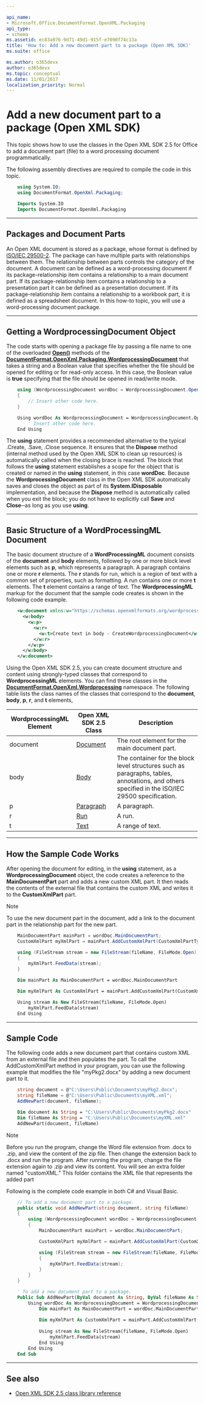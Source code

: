 ```yaml
---

api_name:
- Microsoft.Office.DocumentFormat.OpenXML.Packaging
api_type:
- schema
ms.assetid: ec83a076-9d71-49d1-915f-e7090f74c13a
title: 'How to: Add a new document part to a package (Open XML SDK)'
ms.suite: office

ms.author: o365devx
author: o365devx
ms.topic: conceptual
ms.date: 11/01/2017
localization_priority: Normal
---
```


# Add a new document part to a package (Open XML SDK)

This topic shows how to use the classes in the Open XML SDK 2.5 for
Office to add a document part (file) to a word processing document
programmatically.

The following assembly directives are required to compile the code in
this topic.

```csharp
    using System.IO;
    using DocumentFormat.OpenXml.Packaging;
```

```vb
    Imports System.IO
    Imports DocumentFormat.OpenXml.Packaging
```

-----------------------------------------------------------------------------
## Packages and Document Parts 
An Open XML document is stored as a package, whose format is defined by
[ISO/IEC 29500-2](https://www.iso.org/standard/71691.html). The
package can have multiple parts with relationships between them. The
relationship between parts controls the category of the document. A
document can be defined as a word-processing document if its
package-relationship item contains a relationship to a main document
part. If its package-relationship item contains a relationship to a
presentation part it can be defined as a presentation document. If its
package-relationship item contains a relationship to a workbook part, it
is defined as a spreadsheet document. In this how-to topic, you will use
a word-processing document package.


-----------------------------------------------------------------------------
## Getting a WordprocessingDocument Object 
The code starts with opening a package file by passing a file name to
one of the overloaded **[Open()](https://msdn.microsoft.com/library/office/documentformat.openxml.packaging.wordprocessingdocument.open.aspx)** methods of the **[DocumentFormat.OpenXml.Packaging.WordprocessingDocument](https://msdn.microsoft.com/library/office/documentformat.openxml.packaging.wordprocessingdocument.aspx)**
that takes a string and a Boolean value that specifies whether the file
should be opened for editing or for read-only access. In this case, the
Boolean value is **true** specifying that the
file should be opened in read/write mode.

```csharp
    using (WordprocessingDocument wordDoc = WordprocessingDocument.Open(document, true))
    {
        // Insert other code here.
    }
```

```vb
    Using wordDoc As WordprocessingDocument = WordprocessingDocument.Open(document, True)
        ' Insert other code here.
    End Using
```

The **using** statement provides a recommended
alternative to the typical .Create, .Save, .Close sequence. It ensures
that the **Dispose** method (internal method
used by the Open XML SDK to clean up resources) is automatically called
when the closing brace is reached. The block that follows the **using** statement establishes a scope for the
object that is created or named in the **using** statement, in this case **wordDoc**. Because the **WordprocessingDocument** class in the Open XML SDK
automatically saves and closes the object as part of its **System.IDisposable** implementation, and because
the **Dispose** method is automatically called
when you exit the block; you do not have to explicitly call **Save** and **Close**─as
long as you use **using**.


-----------------------------------------------------------------------------
## Basic Structure of a WordProcessingML Document 
The basic document structure of a **WordProcessingML** document consists of the **document** and **body**
elements, followed by one or more block level elements such as **p**, which represents a paragraph. A paragraph
contains one or more **r** elements. The **r** stands for run, which is a region of text with
a common set of properties, such as formatting. A run contains one or
more **t** elements. The **t** element contains a range of text. The **WordprocessingML** markup for the document that the
sample code creates is shown in the following code example.

```xml
    <w:document xmlns:w="https://schemas.openxmlformats.org/wordprocessingml/2006/main">
      <w:body>
        <w:p>
          <w:r>
            <w:t>Create text in body - CreateWordprocessingDocument</w:t>
          </w:r>
        </w:p>
      </w:body>
    </w:document>
```

Using the Open XML SDK 2.5, you can create document structure and
content using strongly-typed classes that correspond to **WordprocessingML** elements. You can find these
classes in the **[DocumentFormat.OpenXml.Wordprocessing](https://msdn.microsoft.com/library/office/documentformat.openxml.wordprocessing.aspx)**
namespace. The following table lists the class names of the classes that
correspond to the **document**, **body**, **p**, **r**, and **t** elements,

| WordprocessingML Element | Open XML SDK 2.5 Class | Description |
|---|---|---|
| document | [Document](https://msdn.microsoft.com/library/office/documentformat.openxml.wordprocessing.document.aspx) | The root element for the main document part. |
| body | [Body](https://msdn.microsoft.com/library/office/documentformat.openxml.wordprocessing.body.aspx) | The container for the block level structures such as paragraphs, tables, annotations, and others specified in the ISO/IEC 29500 specification. |
| p | [Paragraph](https://msdn.microsoft.com/library/office/documentformat.openxml.wordprocessing.paragraph.aspx) | A paragraph. |
| r | [Run](https://msdn.microsoft.com/library/office/documentformat.openxml.wordprocessing.run.aspx) | A run. |
| t | [Text](https://msdn.microsoft.com/library/office/documentformat.openxml.wordprocessing.text.aspx) | A range of text. |

-----------------------------------------------------------------------------
## How the Sample Code Works 
After opening the document for editing, in the **using** statement, as a **WordprocessingDocument** object, the code creates a
reference to the **MainDocumentPart** part and
adds a new custom XML part. It then reads the contents of the external
file that contains the custom XML and writes it to the **CustomXmlPart** part.

> [!NOTE]
> To use the new document part in the document, add a link to the document part in the relationship part for the new part.

```csharp
    MainDocumentPart mainPart = wordDoc.MainDocumentPart;
    CustomXmlPart myXmlPart = mainPart.AddCustomXmlPart(CustomXmlPartType.CustomXml);

    using (FileStream stream = new FileStream(fileName, FileMode.Open))
    {
        myXmlPart.FeedData(stream);
    }
```

```vb
    Dim mainPart As MainDocumentPart = wordDoc.MainDocumentPart

    Dim myXmlPart As CustomXmlPart = mainPart.AddCustomXmlPart(CustomXmlPartType.CustomXml)

    Using stream As New FileStream(fileName, FileMode.Open)
        myXmlPart.FeedData(stream)
    End Using
```

-----------------------------------------------------------------------------
## Sample Code 
The following code adds a new document part that contains custom XML
from an external file and then populates the part. To call the
AddCustomXmlPart method in your program, you can use the following
example that modifies the file "myPkg2.docx" by adding a new document
part to it.

```csharp
    string document = @"C:\Users\Public\Documents\myPkg2.docx";
    string fileName = @"C:\Users\Public\Documents\myXML.xml";
    AddNewPart(document, fileName);
```

```vb
    Dim document As String = "C:\Users\Public\Documents\myPkg2.docx"
    Dim fileName As String = "C:\Users\Public\Documents\myXML.xml"
    AddNewPart(document, fileName)
```

> [!NOTE]
> Before you run the program, change the Word file extension from .docx to .zip, and view the content of the zip file. Then change the extension back to .docx and run the program. After running the program, change the file extension again to .zip and view its content. You will see an extra folder named &quot;customXML.&quot; This folder contains the XML file that represents the added part

Following is the complete code example in both C\# and Visual Basic.

```csharp
    // To add a new document part to a package.
    public static void AddNewPart(string document, string fileName)
    {
        using (WordprocessingDocument wordDoc = WordprocessingDocument.Open(document, true))
        {
            MainDocumentPart mainPart = wordDoc.MainDocumentPart;

            CustomXmlPart myXmlPart = mainPart.AddCustomXmlPart(CustomXmlPartType.CustomXml);

            using (FileStream stream = new FileStream(fileName, FileMode.Open))
            {
                myXmlPart.FeedData(stream);
            }
        }
    }
```

```vb
    ' To add a new document part to a package.
    Public Sub AddNewPart(ByVal document As String, ByVal fileName As String)
        Using wordDoc As WordprocessingDocument = WordprocessingDocument.Open(document, True)
            Dim mainPart As MainDocumentPart = wordDoc.MainDocumentPart
            
            Dim myXmlPart As CustomXmlPart = mainPart.AddCustomXmlPart(CustomXmlPartType.CustomXml)
            
            Using stream As New FileStream(fileName, FileMode.Open)
                myXmlPart.FeedData(stream)
            End Using
        End Using
    End Sub
```

-----------------------------------------------------------------------------
## See also 


- [Open XML SDK 2.5 class library reference](https://docs.microsoft.com/office/open-xml/open-xml-sdk)




